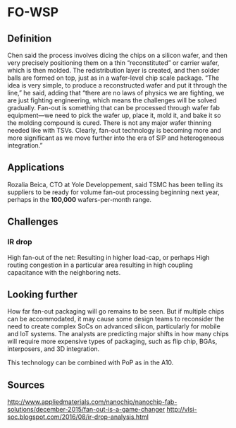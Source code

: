 # FO-WSP

## Definition 

Chen said the process involves dicing the chips on a silicon wafer, and then very 
precisely positioning them on a thin “reconstituted” or carrier wafer, which is 
then molded. The redistribution layer is created, and then solder balls are formed on 
top, just as in a wafer-level chip scale package. “The idea is very simple, to 
produce a reconstructed wafer and put it through the line,” he said, adding that 
“there are no laws of physics we are fighting, we are just fighting engineering, 
which means the challenges will be solved gradually. Fan-out is something that can be 
processed through wafer fab equipment—we need to pick the wafer up, place it, mold 
it, and bake it so the molding compound is cured. There is not any major wafer thinning 
needed like with TSVs. Clearly, fan-out technology is becoming more and more 
significant as we move further into the era of SIP and heterogeneous integration.”

## Applications

Rozalia Beica, CTO at Yole Developpement, said TSMC has been telling its suppliers to 
be ready for volume fan-out processing beginning next year, perhaps in the 
**100,000** wafers-per-month range.

## Challenges

### IR drop 

High fan-out of the net: Resulting in higher load-cap, or perhaps 
High routing congestion in a particular area resulting in high coupling capacitance 
with the neighboring nets.

## Looking further

How far fan-out packaging will go remains to be seen. But if multiple chips can be 
accommodated, it may cause some design teams to reconsider the need to create complex 
SoCs on advanced silicon, particularly for mobile and IoT systems. The analysts are 
predicting major shifts in how many chips will require more expensive types of 
packaging, such as flip chip, BGAs, interposers, and 3D integration.

This technology can be combined with PoP as in the A10.

## Sources 

http://www.appliedmaterials.com/nanochip/nanochip-fab-solutions/december-2015/fan-out-is-a-game-changer
http://vlsi-soc.blogspot.com/2016/08/ir-drop-analysis.html
